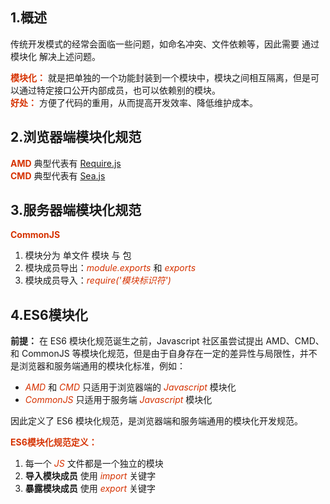 ## 1.概述

传统开发模式的经常会面临一些问题，如命名冲突、文件依赖等，因此需要 通过模块化 解决上述问题。  

**<font color="#d63200">模块化：</font>** 就是把单独的一个功能封装到一个模块中，模块之间相互隔离，但是可以通过特定接口公开内部成员，也可以依赖别的模块。  
**<font color="#d63200">好处：</font>** 方便了代码的重用，从而提高开发效率、降低维护成本。

## 2.浏览器端模块化规范

**<font color="#d63200">AMD</font>** 典型代表有 [Require.js](https://github.com/requirejs/requirejs)   
**<font color="#d63200">CMD</font>** 典型代表有 [Sea.js](https://github.com/seajs/seajs)   

## 3.服务器端模块化规范

**<font color="#d63200">CommonJS</font>**  

1. 模块分为 单文件 模块 与 包
2. 模块成员导出：*<font color="#d63200">module.exports</font>* 和 *<font color="#d63200">exports   </font>*
3. 模块成员导入：*<font color="#d63200">require('模块标识符')</font>*

## 4.ES6模块化

**前提：** 在 ES6 模块化规范诞生之前，Javascript 社区虽尝试提出 AMD、CMD、和 CommonJS 等模块化规范，但是由于自身存在一定的差异性与局限性，并不是浏览器和服务端通用的模块化标准，例如：

+ *<font color="#d63200">AMD</font>* 和 *<font color="#d63200">CMD</font>* 只适用于浏览器端的 *<font color="#d63200">Javascript</font>* 模块化
+ *<font color="#d63200">CommonJS</font>* 只适用于服务端 *<font color="#d63200">Javascript</font>* 模块化

因此定义了 ES6 模块化规范，是浏览器端和服务端通用的模块化开发规范。

**<font color="#d63200">ES6模块化规范定义：</font>**  

1. 每一个 *<font color="#d63200">JS</font>* 文件都是一个独立的模块  
2. **导入模块成员** 使用 *<font color="#d63200">import</font>* 关键字  
3. **暴露模块成员** 使用 *<font color="#d63200">export</font>* 关键字
